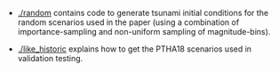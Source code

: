 * [./random](./random) contains code to generate tsunami initial conditions for the random scenarios used in the paper (using a combination of importance-sampling and non-uniform sampling of magnitude-bins).

* [./like_historic](./like_historic) explains how to get the PTHA18 scenarios used in validation testing.
